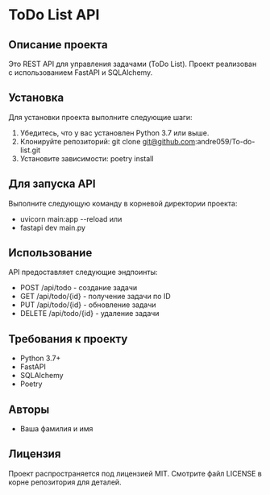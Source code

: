 # ToDo List API

## Описание проекта

Это REST API для управления задачами (ToDo List). Проект реализован с использованием FastAPI и SQLAlchemy.

## Установка

Для установки проекта выполните следующие шаги:

1. Убедитесь, что у вас установлен Python 3.7 или выше.
2. Клонируйте репозиторий:
git clone git@github.com:andre059/To-do-list.git
3. Установите зависимости:
poetry install

## Для запуска API 
Выполните следующую команду в корневой директории проекта:
- uvicorn main:app --reload 
или
- fastapi dev main.py

## Использование

API предоставляет следующие эндпоинты:

- POST /api/todo - создание задачи
- GET /api/todo/{id} - получение задачи по ID  
- PUT /api/todo/{id} - обновление задачи
- DELETE /api/todo/{id} - удаление задачи

## Требования к проекту

- Python 3.7+
- FastAPI
- SQLAlchemy
- Poetry

## Авторы

- Ваша фамилия и имя

## Лицензия

Проект распространяется под лицензией MIT. Смотрите файл LICENSE в корне репозитория для деталей.
